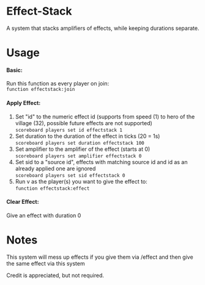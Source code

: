 # Effect-Stack
 A system that stacks amplifiers of effects, while keeping durations separate.

# Usage
#### Basic:
Run this function as every player on join:  
`function effectstack:join`

#### Apply Effect:
1. Set "id" to the numeric effect id (supports from speed (1) to hero of the village (32), possible future effects are not supported)  
`scoreboard players set id effectstack 1`
2. Set duration to the duration of the effect in ticks (20 = 1s)  
`scoreboard players set duration effectstack 100`
3. Set amplifier to the amplifier of the effect (starts at 0)  
`scoreboard players set amplifier effectstack 0`
4. Set sid to a "source id", effects with matching source id and id as an already applied one are ignored  
`scoreboard players set sid effectstack 0`
5. Run v as the player(s) you want to give the effect to:  
`function effectstack:effect`

#### Clear Effect:
Give an effect with duration 0

# Notes
This system will mess up effects if you give them via /effect and then give the same effect via this system

Credit is appreciated, but not required.
